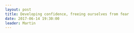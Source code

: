 ```yaml
---
layout: post
title: Developing confidence, freeing ourselves from fear
date: 2017-06-14 19:30:00
leader: Martin 
---
```

